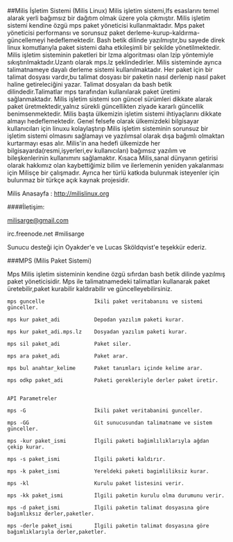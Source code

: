 

##Milis İşletim Sistemi (Milis Linux)
Milis işletim sistemi,lfs esaslarını temel alarak yerli bağımsız bir dağıtım olmak üzere yola çıkmıştır.
Milis işletim sistemi kendine özgü mps paket yöneticisi kullanmaktadır.
Mps paket yöneticisi performansı ve sorunsuz paket derleme-kurup-kaldırma-güncellemeyi hedeflemektedir.
Bash betik dilinde yazılmıştır,bu sayede direk linux komutlarıyla paket sistemi daha etkileşimli bir şekilde yönetilmektedir.
Milis işletim sisteminin paketleri bir lzma algoritması olan lzip yöntemiyle sıkıştırılmaktadır.Uzantı olarak mps.lz şeklindedirler.
Milis sisteminde ayrıca talimatnameye dayalı derleme sistemi kullanılmaktadır.
Her paket için bir talimat dosyası vardır,bu talimat dosyası bir paketin nasıl derlenip nasıl paket haline getireleciğini yazar.
Talimat dosyaları da bash betik dilindedir.Talimatlar mps tarafından kullanılarak paket üretimi sağlanmaktadır.
Milis işletim sistemi son güncel sürümleri dikkate alarak paket üretmektedir,yalnız sürekli güncellikten ziyade kararlı güncellik benimsenmektedir.
Milis başta ülkemizin işletim sistemi ihtiyaçlarını dikkate almayı hedeflemektedir.
Genel felsefe olarak ülkemizdeki bilgisayar kullanıcıları için linuxu kolaylaştırıp 
Milis işletim sisteminin sorunsuz bir işletim sistemi olmasını sağlamayı ve yazılımsal olarak dışa bağımlı olmaktan kurtarmayı esas alır. 
Milis'in ana hedefi ülkemizde her bilgisayarda(resmi,işyerleri,ev kullanıcıları) bağımsız yazılım ve bileşkenlerinin kullanımını sağlamaktır.
Kısaca Milis,sanal dünyanın getirisi olarak hakkımız olan kaybettiğimiz bilim ve ilerlemenin yeniden yakalanması için Milisçe bir çalışmadır. 
Ayrıca her türlü katkıda bulunmak isteyenler için bulunmaz bir türkçe açık kaynak projesidir.


Milis Anasayfa : http://milislinux.org

####İletişim:

milisarge@gmail.com 

irc.freenode.net #milisarge


Sunucu desteği için Oyakder'e ve Lucas Sköldqvist'e teşekkür ederiz. 

###MPS (Milis Paket Sistemi)

Mps Milis işletim sisteminin kendine özgü sıfırdan bash betik dilinde yazılmış paket yöneticisidir.
Mps ile talimatnamedeki talimatları kullanarak paket üretebilir,paket kurabilir kaldırabilir ve güncelleyebilirsiniz.

```
mps guncelle                İkili paket veritabanını ve sistemi günceller.

mps kur paket_adi           Depodan yazılım paketi kurar.

mps kur paket_adi.mps.lz    Dosyadan yazılım paketi kurar.

mps sil paket_adi           Paket siler.

mps ara paket_adi           Paket arar.

mps bul anahtar_kelime      Paket tanımları içinde kelime arar.

mps odkp paket_adi          Paketi gerekleriyle derler paket üretir.


API Parametreler

mps -G                      İkili paket veritabanini gunceller.

mps -GG                     Git sunucusundan talimatname ve sistem günceller.

mps -kur paket_ismi         İlgili paketi bağimlılıklarıyla ağdan çekip kurar.

mps -s paket_ismi           İlgili paketi kaldırır.

mps -k paket_ismi           Yereldeki paketi bagimliliksiz kurar.

mps -kl                     Kurulu paket listesini verir.

mps -kk paket_ismi          İlgili paketin kurulu olma durumunu verir.

mps -d paket_ismi           İlgili paketin talimat dosyasına göre bağımlıksız derler,paketler.

mps -derle paket_ismi       İlgili paketin talimat dosyasına göre bağımlıklarıyla derler,paketler.
```


